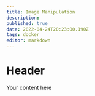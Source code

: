 ```yaml
---
title: Image Manipulation
description: 
published: true
date: 2022-04-24T20:23:00.190Z
tags: docker
editor: markdown
---
```


# Header
Your content here